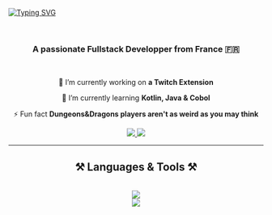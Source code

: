 [![Typing SVG](https://readme-typing-svg.demolab.com?font=Righteous&weight=500&size=30&duration=3000&pause=300&color=4991F7&center=true&vCenter=true&random=false&width=435&lines=Hi+There!+;I'm+Richard+Cambe)](https://git.io/typing-svg)

<br/>

<h3 align="center"> A passionate Fullstack Developper from France 🇫🇷</h3>

<br/>

<div align="center">
  
  🚀 I’m currently working on **a Twitch Extension**
  
  🦊 I’m currently learning **Kotlin, Java & Cobol**

  ⚡ Fun fact **Dungeons&Dragons players aren't as weird as you may think**
  
</div>

<div align="center">
<a href="mailto:richard.cambe@gmail.com">
  <img src="https://img.shields.io/badge/Gmail-333333?style=for-the-badge&logo=gmail&logoColor=red" />
</a>
<a href="https://linkedin.com/richard-cambe" target="_blank">
  <img src="https://img.shields.io/badge/LinkedIn-0077B5?style=for-the-badge&logo=linkedin&logoColor=white" />
</a>
</div>

<hr/>

<h2 align="center">⚒️ Languages & Tools ⚒️</h2>
<br/>
<div align="center">
  <a href="https://skillicons.dev">
    <img src="https://skillicons.dev/icons?i=html,css,javascript,python,git,github,bootstrap,figma"> </a><br>
    <img src="https://skillicons.dev/icons?i=androidstudio,c,mysql,php,kotlin,java,obsidian,ableton"> 
  </a>
</div>




<!---
Richard-Cambe/Richard-Cambe is a ✨ special ✨ repository because its `README.md` (this file) appears on your GitHub profile.
You can click the Preview link to take a look at your changes.
--->
